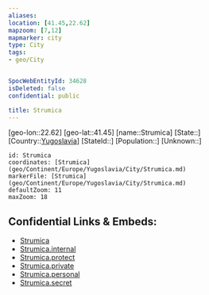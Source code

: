 ```yaml
---
aliases: 
location: [41.45,22.62]
mapzoom: [7,12] 
mapmarker: city 
type: City
tags:
- geo/City


SpocWebEntityId: 34628
isDeleted: false
confidential: public

title: Strumica
---
```

[geo-lon::22.62]
[geo-lat::41.45]
[name::Strumica]
[State::]
[Country::[Yugoslavia](geo/Continent/Europe/Yugoslavia.md)]
[StateId::]
[Population::]
[Unknown::]


```leaflet
id: Strumica
coordinates: [Strumica](geo/Continent/Europe/Yugoslavia/City/Strumica.md)
markerFile: [Strumica](geo/Continent/Europe/Yugoslavia/City/Strumica.md)
defaultZoom: 11 
maxZoom: 18
```


## Confidential Links & Embeds: 
- [Strumica](../../../../../../_public/geo/Continent/Europe/Yugoslavia/City/Strumica.md) 
- [Strumica.internal](../../../../../../_internal/geo/Continent/Europe/Yugoslavia/City/Strumica.internal.md) 
- [Strumica.protect](../../../../../../_protect/geo/Continent/Europe/Yugoslavia/City/Strumica.protect.md) 
- [Strumica.private](../../../../../../_private/geo/Continent/Europe/Yugoslavia/City/Strumica.private.md) 
- [Strumica.personal](../../../../../../_personal/geo/Continent/Europe/Yugoslavia/City/Strumica.personal.md) 
- [Strumica.secret](../../../../../../_secret/geo/Continent/Europe/Yugoslavia/City/Strumica.secret.md) 
